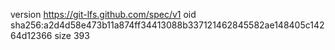 version https://git-lfs.github.com/spec/v1
oid sha256:a2d4d58e473b11a874ff34413088b337121462845582ae148405c14264d12366
size 393
